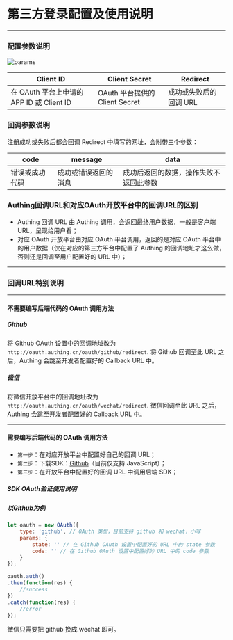 # 第三方登录配置及使用说明

----------

### 配置参数说明

![params][1]


Client ID       | Client Secret | Redirect
--------------- | -------------------- | -------------------------------
在 OAuth 平台上申请的 APP ID 或 Client ID    |  OAuth 平台提供的 Client Secret    |  成功或失败后的回调 URL

### 回调参数说明

注册成功或失败后都会回调 Redirect 中填写的网址，会附带三个参数：

code            | message              | data
--------------- | -------------------- | -------------------------------
错误或成功代码    |  成功或错误返回的消息    |  成功后返回的数据，操作失败不返回此参数

### Authing回调URL和对应OAuth开放平台中的回调URL的区别

 - Authing 回调 URL 由 Authing 调用，会返回最终用户数据，一般是客户端 URL，呈现给用户看；
 - 对应 OAuth 开放平台由对应 OAuth 平台调用，返回的是对应 OAuth 平台中的用户数据（仅在对应的第三方平台中配置了 Authing 的回调地址才这么做，否则还是回调至用户配置好的 URL 中）；

----------

### 回调URL特别说明

----------

#### 不需要编写后端代码的 OAuth 调用方法

##### Github

将 Github OAuth 设置中的回调地址改为```http://oauth.authing.cn/oauth/github/redirect```.
将 Github 回调至此 URL 之后，Authing 会跳至开发者配置好的 Callback URL 中。

##### 微信

将微信开放平台中的回调地址改为```http://oauth.authing.cn/oauth/wechat/redirect```.
微信回调至此 URL 之后，Authing 会跳至开发者配置好的 Callback URL 中。

----------

#### 需要编写后端代码的 OAuth 调用方法

 - ```第一步```：在对应开放平台中配置好自己的回调 URL；
 - ```第二步```：下载SDK：[Github][2]（目前仅支持 JavaScript）；
 - ```第三步```：在开放平台中配置好的回调 URL 中调用后端 SDK；

##### SDK OAuth验证使用说明

##### 以Github为例

``` javascript
let oauth = new OAuth({
    type: 'github', // OAuth 类型，目前支持 github 和 wechat，小写
    params: {
        state: '' // 在 Github OAuth 设置中配置好的 URL 中的 state 参数
        code: '' // 在 Github OAuth 设置中配置好的 URL 中的 code 参数
    }
});

oauth.auth()
.then(function(res) {
    //success
})
.catch(function(res) {
    //error
});
```

微信只需要把 github 换成 wechat 即可。

  [1]: http://usercontents.authing.cn/docs/oauth/oauth_config.png
  [2]: https://github.com/Authing/authing-js-oauth

